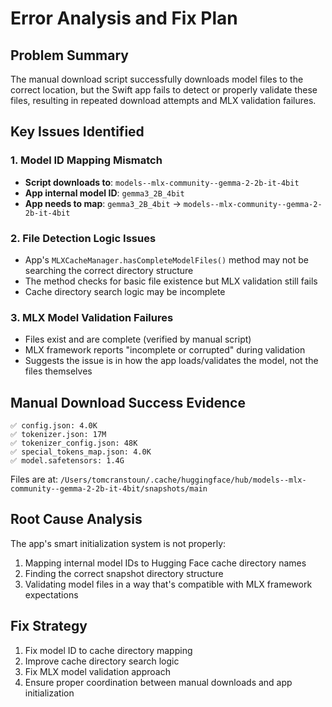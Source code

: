# Error Analysis and Fix Plan

## Problem Summary
The manual download script successfully downloads model files to the correct location, but the Swift app fails to detect or properly validate these files, resulting in repeated download attempts and MLX validation failures.

## Key Issues Identified

### 1. Model ID Mapping Mismatch
- **Script downloads to**: `models--mlx-community--gemma-2-2b-it-4bit`
- **App internal model ID**: `gemma3_2B_4bit`
- **App needs to map**: `gemma3_2B_4bit` → `models--mlx-community--gemma-2-2b-it-4bit`

### 2. File Detection Logic Issues
- App's `MLXCacheManager.hasCompleteModelFiles()` method may not be searching the correct directory structure
- The method checks for basic file existence but MLX validation still fails
- Cache directory search logic may be incomplete

### 3. MLX Model Validation Failures
- Files exist and are complete (verified by manual script)
- MLX framework reports "incomplete or corrupted" during validation
- Suggests the issue is in how the app loads/validates the model, not the files themselves

## Manual Download Success Evidence
```
✅ config.json: 4.0K
✅ tokenizer.json: 17M  
✅ tokenizer_config.json: 48K
✅ special_tokens_map.json: 4.0K
✅ model.safetensors: 1.4G
```

Files are at: `/Users/tomcranstoun/.cache/huggingface/hub/models--mlx-community--gemma-2-2b-it-4bit/snapshots/main`

## Root Cause Analysis
The app's smart initialization system is not properly:
1. Mapping internal model IDs to Hugging Face cache directory names
2. Finding the correct snapshot directory structure
3. Validating model files in a way that's compatible with MLX framework expectations

## Fix Strategy
1. Fix model ID to cache directory mapping
2. Improve cache directory search logic
3. Fix MLX model validation approach
4. Ensure proper coordination between manual downloads and app initialization